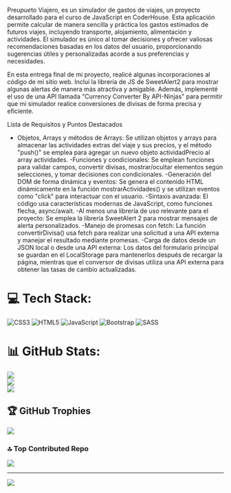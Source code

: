 Pre$upue$to Viajero, es un simulador de gastos de viajes, un proyecto desarrollado para el curso de JavaScript en CoderHouse. Esta aplicación permite calcular de manera sencilla y práctica los gastos estimados de futuros viajes, incluyendo transporte, alojamiento, alimentación y actividades. El simulador es único al tomar decisiones y ofrecer valiosas recomendaciones basadas en los datos del usuario, proporcionando sugerencias útiles y personalizadas acorde a sus preferencias y necesidades.

En esta entrega final de mi proyecto, realicé algunas incorporaciones al código de mi sitio web. Incluí la librería de JS de SweetAlert2 para mostrar algunas alertas de manera más atractiva y amigable. Además, implementé el uso de una API llamada "Currency Converter By API-Ninjas" para permitir que mi simulador realice conversiones de divisas de forma precisa y eficiente.

Lista de Requisitos y Puntos Destacados
- Objetos, Arrays y métodos de Arrays: Se utilizan objetos y arrays para almacenar las actividades extras del viaje y sus precios, y el método "push()" se emplea para agregar un nuevo objeto actividadPrecio al array actividades.
-Funciones y condicionales: Se emplean funciones para validar campos, convertir divisas, mostrar/ocultar elementos según selecciones, y tomar decisiones con condicionales.
-Generación del DOM de forma dinámica y eventos: Se genera el contenido HTML dinámicamente en la función mostrarActividades() y se utilizan eventos como "click" para interactuar con el usuario.
-Sintaxis avanzada: El código usa características modernas de JavaScript, como funciones flecha, async/await.
-Al menos una librería de uso relevante para el proyecto: Se emplea la librería SweetAlert 2 para mostrar mensajes de alerta personalizados.
-Manejo de promesas con fetch: La función convertirDivisa() usa fetch para realizar una solicitud a una API externa y manejar el resultado mediante promesas.
-Carga de datos desde un JSON local o desde una API externa: Los datos del formulario principal se guardan en el LocalStorage para mantenerlos después de recargar la página, mientras que el conversor de divisas utiliza una API externa para obtener las tasas de cambio actualizadas.


# 💻 Tech Stack:
![CSS3](https://img.shields.io/badge/css3-%231572B6.svg?style=for-the-badge&logo=css3&logoColor=white) ![HTML5](https://img.shields.io/badge/html5-%23E34F26.svg?style=for-the-badge&logo=html5&logoColor=white) ![JavaScript](https://img.shields.io/badge/javascript-%23323330.svg?style=for-the-badge&logo=javascript&logoColor=%23F7DF1E) ![Bootstrap](https://img.shields.io/badge/bootstrap-%23563D7C.svg?style=for-the-badge&logo=bootstrap&logoColor=white) ![SASS](https://img.shields.io/badge/SASS-hotpink.svg?style=for-the-badge&logo=SASS&logoColor=white)
# 📊 GitHub Stats:
![](https://github-readme-stats.vercel.app/api?username=DiegoG379&theme=dark&hide_border=false&include_all_commits=true&count_private=true)<br/>
![](https://github-readme-streak-stats.herokuapp.com/?user=DiegoG379&theme=dark&hide_border=false)<br/>
![](https://github-readme-stats.vercel.app/api/top-langs/?username=DiegoG379&theme=dark&hide_border=false&include_all_commits=true&count_private=true&layout=compact)

## 🏆 GitHub Trophies
![](https://github-profile-trophy.vercel.app/?username=DiegoG379&theme=oldie&no-frame=false&no-bg=false&margin-w=4)

### 🔝 Top Contributed Repo
![](https://github-contributor-stats.vercel.app/api?username=DiegoG379&limit=5&theme=dark&combine_all_yearly_contributions=true)

---
[![](https://visitcount.itsvg.in/api?id=DiegoG379&icon=5&color=12)](https://visitcount.itsvg.in)

<!-- Proudly created with GPRM ( https://gprm.itsvg.in ) -->
